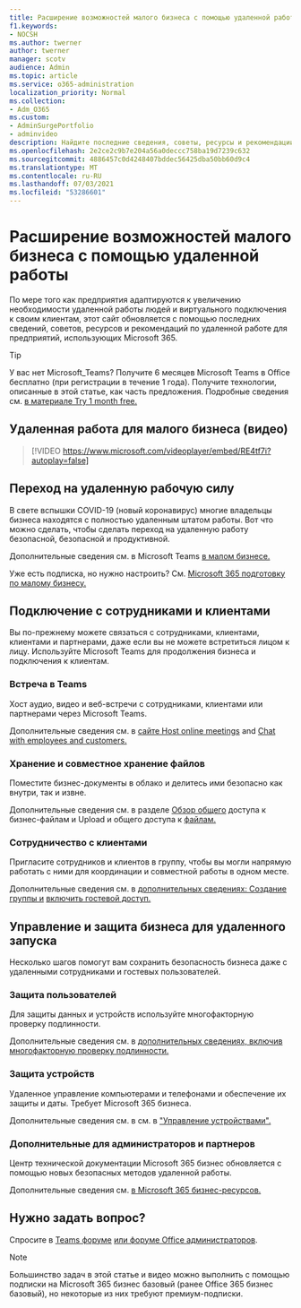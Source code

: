```yaml
---
title: Расширение возможностей малого бизнеса с помощью удаленной работы
f1.keywords:
- NOCSH
ms.author: twerner
author: twerner
manager: scotv
audience: Admin
ms.topic: article
ms.service: o365-administration
localization_priority: Normal
ms.collection:
- Adm_O365
ms.custom:
- AdminSurgePortfolio
- adminvideo
description: Найдите последние сведения, советы, ресурсы и рекомендации по удаленной работе для предприятий, использующих Microsoft 365.
ms.openlocfilehash: 2e2ce2c9b7e204a56a0deccc758ba19d7239c632
ms.sourcegitcommit: 4886457c0d4248407bddec56425dba50bb60d9c4
ms.translationtype: MT
ms.contentlocale: ru-RU
ms.lasthandoff: 07/03/2021
ms.locfileid: "53286601"
---
```

# <a name="empower-your-small-business-with-remote-work"></a>Расширение возможностей малого бизнеса с помощью удаленной работы

По мере того как предприятия адаптируются к увеличению необходимости удаленной работы людей и виртуального подключения к своим клиентам, этот сайт обновляется с помощью последних сведений, советов, ресурсов и рекомендаций по удаленной работе для предприятий, использующих Microsoft 365.

> [!TIP]
> У вас нет Microsoft_Teams? Получите 6 месяцев Microsoft Teams в Office бесплатно (при регистрации в течение 1 года). Получите технологии, описанные в этой статье, как часть предложения. Подробные сведения см. [в материале Try 1 month free.](https://aka.ms/SMBTeamsOffer)

## <a name="remote-work-for-your-small-business-video"></a>Удаленная работа для малого бизнеса (видео)

> [!VIDEO https://www.microsoft.com/videoplayer/embed/RE4tf7i?autoplay=false]

## <a name="transitioning-to-a-remote-workforce"></a>Переход на удаленную рабочую силу

В свете вспышки COVID-19 (новый коронавирус) многие владельцы бизнеса находятся с полностью удаленным штатом работы. Вот что можно сделать, чтобы сделать переход на удаленную работу безопасной, безопасной и продуктивной.

Дополнительные сведения см. в Microsoft Teams [в малом бизнесе.](../../business-video/get-started-teams-small-business.md)

Уже есть подписка, но нужно настроить? См. [Microsoft 365 подготовку по малому бизнесу.](../../business-video/index.yml)

## <a name="connect-with-employees-and-customers"></a>Подключение с сотрудниками и клиентами

Вы по-прежнему можете связаться с сотрудниками, клиентами, клиентами и партнерами, даже если вы не можете встретиться лицом к лицу. Используйте Microsoft Teams для продолжения бизнеса и подключения к клиентам.

### <a name="meet-up-in-teams"></a>Встреча в Teams

Хост аудио, видео и веб-встречи с сотрудниками, клиентами или партнерами через Microsoft Teams.

Дополнительные сведения см. в [сайте Host online meetings](../../business-video/start-and-pin-chats.md) and [Chat with employees and customers.](https://support.microsoft.com/office/chat-with-employees-and-customers-65748808-a403-462c-a6e1-b169e5bc6c92)

### <a name="store-and-share-files"></a>Хранение и совместное хранение файлов

Поместите бизнес-документы в облако и делитесь ими безопасно как внутри, так и извне.

Дополнительные сведения см. в разделе [Обзор общего](../../business-video/overview-file-sharing.md) доступа к бизнес-файлам и Upload и общего доступа к [файлам.](https://support.microsoft.com/office/upload-and-share-files-57b669db-678e-424e-b0a0-15d19215cb12)

### <a name="collaborate-with-customers"></a>Сотрудничество с клиентами

Пригласите сотрудников и клиентов в группу, чтобы вы могли напрямую работать с ними для координации и совместной работы в одном месте.

Дополнительные сведения см. в [дополнительных сведениях: Создание группы и](../../business-video/team-with-guests.md) [включить гостевой доступ.](/MicrosoftTeams/guest-access)

## <a name="manage-and-secure-your-business-to-run-remotely"></a>Управление и защита бизнеса для удаленного запуска

Несколько шагов помогут вам сохранить безопасность бизнеса даже с удаленными сотрудниками и гостевых пользователей.

### <a name="secure-your-users"></a>Защита пользователей

Для защиты данных и устройств используйте многофакторную проверку подлинности.

Дополнительные сведения см. в [дополнительных сведениях, включив многофакторную проверку подлинности.](../../business-video/turn-on-mfa.md)

### <a name="secure-your-devices"></a>Защита устройств

Удаленное управление компьютерами и телефонами и обеспечение их защиты и даты. Требует Microsoft 365 бизнеса.

Дополнительные сведения см. в см. в ["Управление устройствами".](../../business-video/secure-win-10-pro-devices.md)

### <a name="more-for-admins-and-partners"></a>Дополнительные для администраторов и партнеров

Центр технической документации Microsoft 365 бизнес обновляется с помощью новых безопасных методов удаленной работы.

Дополнительные сведения см. [в Microsoft 365 бизнес-ресурсов.](/microsoft-365/business)

## <a name="need-to-ask-a-question"></a>Нужно задать вопрос?

Спросите в [Teams форуме](https://answers.microsoft.com/msteams/forum) [или форуме Office администраторов](https://answers.microsoft.com).

> [!NOTE]
> Большинство задач в этой статье и видео можно выполнить с помощью подписки на Microsoft 365 бизнес базовый (ранее Office 365 бизнес базовый), но некоторые из них требуют премиум-подписки.
